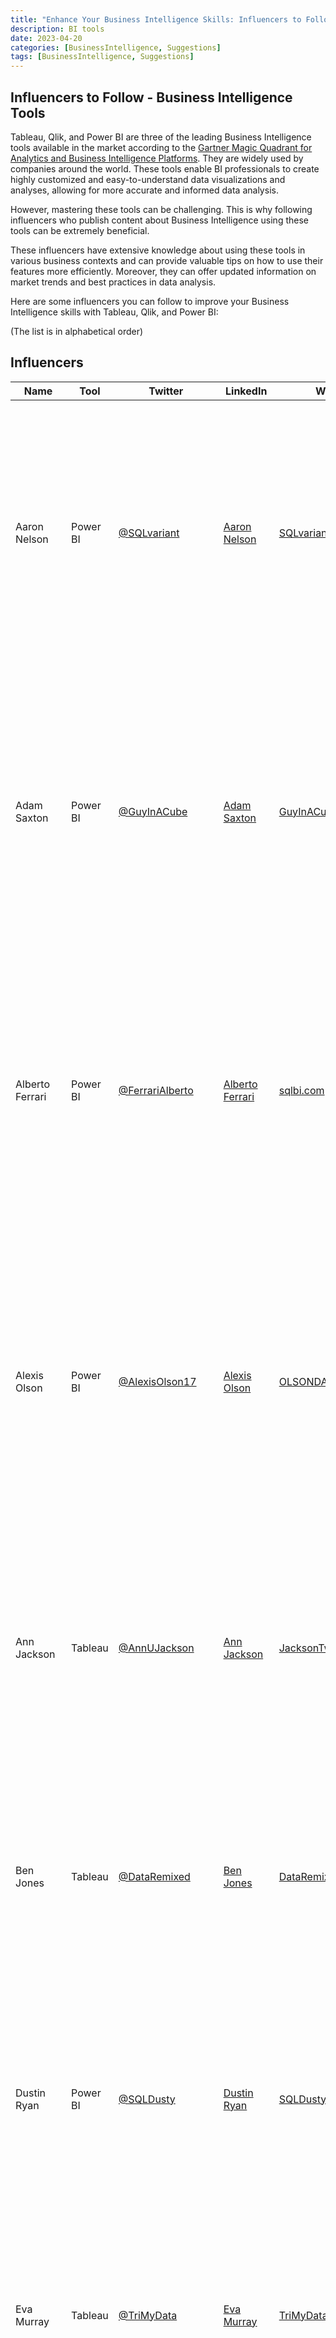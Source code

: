 ```yaml
---
title: "Enhance Your Business Intelligence Skills: Influencers to Follow for Tableau, Qlik, and Power BI Content"
description: BI tools
date: 2023-04-20
categories: [BusinessIntelligence, Suggestions]
tags: [BusinessIntelligence, Suggestions]
---
```


## Influencers to Follow - Business Intelligence Tools

Tableau, Qlik, and Power BI are three of the leading Business Intelligence tools available in the market according to the [Gartner Magic Quadrant for Analytics and Business Intelligence Platforms](https://www.gartner.com/en/documents/4012759). They are widely used by companies around the world. These tools enable BI professionals to create highly customized and easy-to-understand data visualizations and analyses, allowing for more accurate and informed data analysis.

However, mastering these tools can be challenging. This is why following influencers who publish content about Business Intelligence using these tools can be extremely beneficial.

These influencers have extensive knowledge about using these tools in various business contexts and can provide valuable tips on how to use their features more efficiently. Moreover, they can offer updated information on market trends and best practices in data analysis.

Here are some influencers you can follow to improve your Business Intelligence skills with Tableau, Qlik, and Power BI:

(The list is in alphabetical order)

## Influencers

| Name                    | Tool       | Twitter                                               | LinkedIn                                                           | Website                                           | Description                                                                                                                                                                                                                                                                                                                                                                                                              |
| ----------------------- | ---------- | ----------------------------------------------------- | ------------------------------------------------------------------ | ------------------------------------------------- | ------------------------------------------------------------------------------------------------------------------------------------------------------------------------------------------------------------------------------------------------------------------------------------------------------------------------------------------------------------------------------------------------------------------------ |
| Aaron Nelson            | Power BI   | [@SQLvariant](https://twitter.com/SQLvariant)         | [Aaron Nelson](https://www.linkedin.com/in/sqlvariant/)            | [SQLvariant.com](https://www.sqlvariant.com/)     | Aaron Nelson is an expert in SQL Server and Power BI, with over 20 years of IT experience. He is a frequent speaker at technology conferences and the founder of the Power BI user group in Atlanta. He also has an active blog where he writes about Power BI and other SQL Server-related topics.                                                                                   |
| Adam Saxton             | Power BI   | [@GuyInACube](https://twitter.com/GuyInACube)         | [Adam Saxton](https://www.linkedin.com/in/adam-saxton/)            | [GuyInACube.com](https://guyinacube.com/)         | Adam Saxton is a technical evangelist for Power BI at Microsoft. He is the host of the YouTube channel Guy in a Cube, where he shares tips and tricks about Power BI and announces the latest updates of the tool. He is a frequent speaker at technology conferences and an active contributor to the Power BI community.                                                                       |
| Alberto Ferrari         | Power BI   | [@FerrariAlberto](https://twitter.com/FerrariAlberto) | [Alberto Ferrari](https://www.linkedin.com/in/albertoferrari/)     | [sqlbi.com](https://www.sqlbi.com/)               | Alberto Ferrari is a consultant and trainer in Power BI and Analysis Services. He is the co-founder of SQLBI.com and author of several books and articles on Power BI and Analysis Services. He is a frequent speaker at technology conferences and an active member of the Power BI community.                                                                                                                   |
| Alexis Olson            | Power BI   | [@AlexisOlson17](https://twitter.com/AlexisOlson17)   | [Alexis Olson](https://www.linkedin.com/in/alexis-olson-890b5713/) | [OLSONDATA.com](https://www.olsondata.com/)       | Alexis Olson is a consultant and trainer in Power BI and SQL Server with over 15 years of experience in data analysis. She is the founder of Olson Data, a consulting firm in data analysis and training in Power BI and SQL Server. She is also a frequent speaker at technology conferences and an active contributor to the Power BI community.                                                |
| Ann Jackson             | Tableau    | [@AnnUJackson](https://twitter.com/AnnUJackson)       | [Ann Jackson](https://www.linkedin.com/in/ann-jackson-74460933/)   | [JacksonTwo.com](https://www.jacksontwo.com/)     | Ann Jackson is a Tableau Zen Master and co-founder of Jackson Two, a data consulting firm. She frequently shares her Tableau knowledge through blog posts, tutorials, and speaking engagements at Tableau conferences.                                                                                                                                                              |
| Ben Jones               | Tableau    | [@DataRemixed](https://twitter.com/DataRemixed)       | [Ben Jones](https://www.linkedin.com/in/dataremixed/)              | [DataRemixed.com](https://www.dataremixed.com/)   | Ben Jones is a Tableau Zen Master and founder of Data Literacy, a company that provides training in data visualization and Tableau. He is also the author of the book "Communicating Data with Tableau" and a frequent speaker at Tableau conferences.                                                                                                                                |
| Dustin Ryan             | Power BI   | [@SQLDusty](https://twitter.com/SQLDusty)             | [Dustin Ryan](https://www.linkedin.com/in/sqlryan/)                | [SQLDusty.com](https://www.sqldusty.com/)         | Dustin Ryan is a Senior Business Intelligence Consultant at Microsoft with extensive experience in data warehousing and Power BI. He frequently blogs about Power BI, SQL Server, and data warehousing topics.                                                                                                                                                                    |
| Eva Murray              | Tableau    | [@TriMyData](https://twitter.com/TriMyData)           | [Eva Murray](https://www.linkedin.com/in/evamurray1/)              | [TriMyData.com](https://www.trimydata.com/)       | Eva Murray is a Tableau Zen Master and head of BI at Exasol. She is also a co-author of "Makeover Monday" and a frequent speaker at Tableau conferences, sharing her insights on data visualization and Tableau best practices.                                                                                                                                                      |
| Joshua Milligan         | Tableau    | [@VizPainter](https://twitter.com/VizPainter)         | [Joshua Milligan](https://www.linkedin.com/in/joshualmilligan/)    | [VizPainter.com](https://vizpainter.com/)         | Joshua Milligan is a five-time Tableau Zen Master and author of "Learning Tableau." He is a principal consultant at Teknion Data Solutions and shares his Tableau knowledge through blog posts, tutorials, and speaking engagements.                                                                                                        |
| Jonathan Drummey        | Tableau    | [@jonathandrummey](https://twitter.com/jonathandrummey) | [Jonathan Drummey](https://www.linkedin.com/in/jonathandrummey/)   | [JonathanDrummey.com](https://www.jonathandrummey.com/) | Jonathan Drummey is a Tableau Zen Master known for his in-depth knowledge of Tableau calculations and data visualizations. He frequently shares his expertise through blog posts, tutorials, and speaking engagements at Tableau conferences.                                                                                                |
| Kasper de Jonge         | Power BI   | [@Kjonge](https://twitter.com/Kjonge)                 | [Kasper de Jonge](https://www.linkedin.com/in/kasper-de-jonge-8b5a982/) | [Kjonge.com](https://www.kasperonbi.com/)         | Kasper de Jonge is a Principal Program Manager at Microsoft focusing on Power BI. He frequently shares insights, tips, and updates about Power BI on his blog and Twitter.                                                                                                                                                                                                       |
| Marco Russo             | Power BI   | [@marcorus](https://twitter.com/marcorus)             | [Marco Russo](https://www.linkedin.com/in/marcorusso/)             | [sqlbi.com](https://www.sqlbi.com/)               | Marco Russo is a consultant and trainer at SQLBI.com, specializing in Power BI and Analysis Services. He is the author of several books on these topics and a frequent speaker at international conferences.                                                                                                                                                                      |
| Matt Allington          | Power BI   | [@ExceleratorBI](https://twitter.com/ExceleratorBI)   | [Matt Allington](https://www.linkedin.com/in/matt-allington/)      | [ExceleratorBI.com.au](https://exceleratorbi.com.au/) | Matt Allington is a Microsoft MVP and Power BI expert. He runs a Power BI training and consulting business, Excelerator BI, and frequently blogs about Power BI and DAX.                                                                                                                                                                                                          |
| Mike Carlo              | Power BI   | [@Mike_Carlo](https://twitter.com/Mike_Carlo)         | [Mike Carlo](https://www.linkedin.com/in/mike-carlo-93090b/)       | [PowerBI.Tips](https://powerbi.tips/)             | Mike Carlo is a Power BI enthusiast and the founder of PowerBI.Tips, a website dedicated to providing Power BI resources, tips, and tutorials. He frequently shares his insights and updates about Power BI on his blog and Twitter.                                                                                                                                               |
| Reza Rad                | Power BI   | [@Rad_Reza](https://twitter.com/Rad_Reza)             | [Reza Rad](https://www.linkedin.com/in/rezarad/)                   | [Radacad.com](https://www.radacad.com/)           | Reza Rad is a Microsoft Regional Director and MVP with extensive experience in Power BI and data analysis. He is the founder of RADACAD, a consulting firm specializing in BI and AI solutions. He frequently blogs and speaks at conferences about Power BI and related topics.                                                                                                   |
| Ruth Pozuelo Martinez   | Power BI   | [@CurbalEN](https://twitter.com/CurbalEN)             | [Ruth Pozuelo Martinez](https://www.linkedin.com/in/ruthpozuelo/)  | [Curbal.com](https://www.curbal.com/)             | Ruth Pozuelo Martinez is the founder of Curbal, a BI consulting firm, and a Microsoft MVP. She produces YouTube videos on Power BI, offering tutorials, tips, and the latest updates on the tool.                                                                                                                                                                                   |
